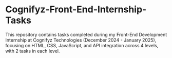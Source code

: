 # Cognifyz-Front-End-Internship-Tasks
This repository contains tasks completed during my Front-End Development Internship at Cognifyz Technologies (December 2024 - January 2025), focusing on HTML, CSS, JavaScript, and API integration across 4 levels, with 2 tasks in each level.

